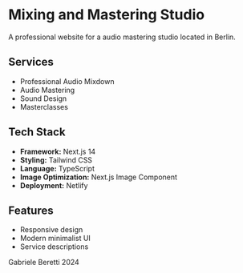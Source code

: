 # Mixing and Mastering Studio

A professional website for a audio mastering studio located in Berlin.

## Services

- Professional Audio Mixdown
- Audio Mastering
- Sound Design
- Masterclasses

## Tech Stack

- **Framework:** Next.js 14
- **Styling:** Tailwind CSS
- **Language:** TypeScript
- **Image Optimization:** Next.js Image Component
- **Deployment:** Netlify


## Features

- Responsive design
- Modern minimalist UI
- Service descriptions


Gabriele Beretti 2024


